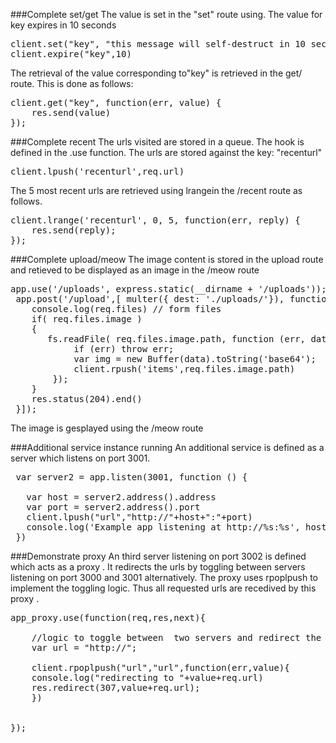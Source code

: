 ###Complete set/get 
The value is set in the "set" route using. The value for key expires in 10 seconds
<pre>
client.set("key", "this message will self-destruct in 10 seconds")
client.expire("key",10)
</pre>

The retrieval of the value corresponding to"key" is retrieved in the get/ route. 
This is done as follows:
<pre>
client.get("key", function(err, value) {
    res.send(value)
});
</pre>

###Complete recent
The urls visited are stored in a queue.
The hook is defined in the .use function. The urls are stored against the key: "recenturl"
<pre>
client.lpush('recenturl',req.url)
</pre>

The 5 most recent urls are retrieved using lrangein the /recent route as follows.
<pre>
client.lrange('recenturl', 0, 5, function(err, reply) {
    res.send(reply); 
});
</pre>

###Complete upload/meow
The image content is stored in the upload route and retieved to be displayed as an image in the /meow route
<pre>
app.use('/uploads', express.static(__dirname + '/uploads'));
 app.post('/upload',[ multer({ dest: './uploads/'}), function(req, res){
    console.log(req.files) // form files
    if( req.files.image )
    {
 	   fs.readFile( req.files.image.path, function (err, data) {
 	  		if (err) throw err;
 	  		var img = new Buffer(data).toString('base64');
			client.rpush('items',req.files.image.path)
 		});
 	}
    res.status(204).end()
 }]);
</pre>

The image is gesplayed using the /meow route

###Additional service instance running
An additional service is defined as a server which listens on port 3001.
<pre>
 var server2 = app.listen(3001, function () {

   var host = server2.address().address
   var port = server2.address().port
   client.lpush("url","http://"+host+":"+port)
   console.log('Example app listening at http://%s:%s', host, port)
 })
</pre>

###Demonstrate proxy
An third server listening on port 3002 is defined which acts as a proxy .
It redirects the urls by toggling between servers listening on port 3000 and 3001 alternatively.
The proxy uses rpoplpush to implement the toggling logic.
Thus all requested urls are recedived by this proxy .
<pre>
app_proxy.use(function(req,res,next){

	//logic to toggle between  two servers and redirect the url to appropriate server.
	var url = "http://";
	
	client.rpoplpush("url","url",function(err,value){
	console.log("redirecting to "+value+req.url)
	res.redirect(307,value+req.url);
	})


});
</pre>
